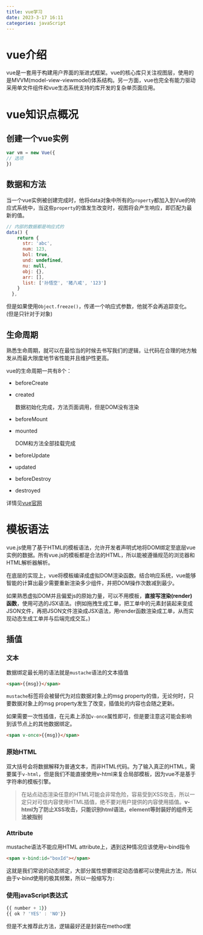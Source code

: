 ```yaml
---
title: vue学习
date: 2023-3-17 16:11
categories: javaScript
---
```


# vue介绍

vue是一套用于构建用户界面的渐进式框架。vue的核心库只关注视图层，使用的是MVVM(model-view-viewmodel)体系结构。另一方面，vue也完全有能力驱动采用单文件组件和vue生态系统支持的库开发的复杂单页面应用。

# vue知识点概况

## 创建一个vue实例

```js
var vm = new Vue({
// 选项
})
```

## 数据和方法

当一个vue实例被创建完成时，他将data对象中所有的`property`都加入到Vue的响应式系统中，当这些`property`的值发生改变时，视图将会产生响应，即匹配为最新的值。

```js
// 内部的数据都是响应式的
data() {
    return {
      str: 'abc',
      num: 123,
      bol: true,
      und: undefined,
      nu: null,
      obj: {},
      arr: [],
      list: ['孙悟空', '猪八戒', '123']
    }
  },
```

但是如果使用`Object.freeze()`，传递一个响应式参数，他就不会再追踪变化。(但是只针对于对象)

## 生命周期

熟悉生命周期，就可以在最恰当的时候去书写我们的逻辑，让代码在合理的地方触发从而最大限度地节省性能并且维护性更高。

vue的生命周期一共有8个：

- beforeCreate

- created

  数据初始化完成，方法页面调用，但是DOM没有渲染

- beforeMount

- mounted

  DOM和方法全部挂载完成

- beforeUpdate

- updated

- beforeDestroy

- destroyed

详情见[vue官网](https://v2.cn.vuejs.org/v2/guide/instance.html)

# 模板语法

vue.js使用了基于HTML的模板语法，允许开发者声明式地将DOM绑定至底层vue实例的数据。所有vue.js的模板都是合法的HTML，所以能被遵循规范的浏览器和HTML解析器解析。

在底层的实现上，vue将模板编译成虚拟DOM渲染函数。结合响应系统，vue能够智能的计算出最少需要重新渲染多少组件，并把DOM操作次数减到最少。

如果熟悉虚拟DOM并且偏爱js的原始力量，可以不用模板，**直接写渲染(render)函数**，使用可选的JSX语法。(例如拖拽生成工单，把工单中的元素封装起来变成JSON文件，再把JSON文件渲染成JSX语法，用render函数渲染成工单，从而实现动态生成工单并与后端完成交互。)

## 插值

### 文本

数据绑定最长用的语法就是`mustache`语法的文本插值

```html
<span>{{msg}}</span>
```

`mustache`标签将会被替代为对应数据对象上的msg property的值，无论何时，只要数据对象上的msg property发生了改变，插值处的内容也会随之更新。

如果需要一次性插值，在元素上添加`v-once`属性即可，但是要注意这可能会影响到该节点上的其他数据绑定。

```html
<span v-once>{{msg}}</span>
```

### 原始HTML

双大括号会将数据解释为普通文本，而非HTML代码。为了输入真正的HTML，需要属于`v-html`，但是我们不能直接使用v-html来复合局部模板，因为vue不是基于字符串的模板引擎。

> 在站点动态渲染任意的HTML可能会非常危险，容易受到XSS攻击，所以一定只对可信内容使用HTML插值，绝不要对用户提供的内容使用插值。**v-html为了防止XSS攻击，只能识别html语法，element等封装好的组件无法被指别**

### Attribute

mustache语法不能应用HTML attribute上，遇到这种情况应该使用v-bind指令

```html
<span v-bind:id="boxId"></span>
```

这就是我们常说的动态绑定，大部分属性想要绑定动态值都可以使用此方法，所以由于v-bind使用的极其频繁，所以一般缩写为`:`

### 使用javaScript表达式

```js
{{ number + 1}}
{{ ok ? 'YES' : 'NO'}}
```

但是不太推荐此方法，逻辑最好还是封装在method里